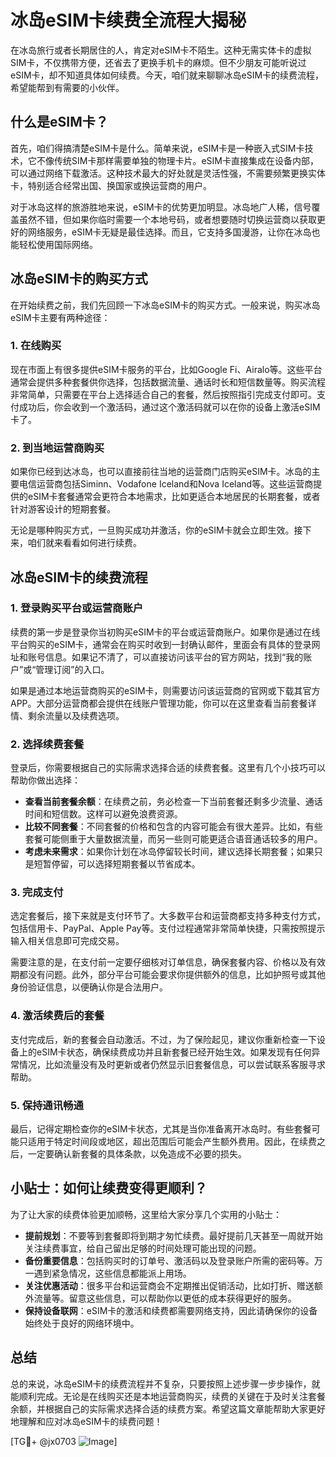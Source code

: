 # 冰岛eSIM卡续费全流程大揭秘

在冰岛旅行或者长期居住的人，肯定对eSIM卡不陌生。这种无需实体卡的虚拟SIM卡，不仅携带方便，还省去了更换手机卡的麻烦。但不少朋友可能听说过eSIM卡，却不知道具体如何续费。今天，咱们就来聊聊冰岛eSIM卡的续费流程，希望能帮到有需要的小伙伴。

## 什么是eSIM卡？

首先，咱们得搞清楚eSIM卡是什么。简单来说，eSIM卡是一种嵌入式SIM卡技术，它不像传统SIM卡那样需要单独的物理卡片。eSIM卡直接集成在设备内部，可以通过网络下载激活。这种技术最大的好处就是灵活性强，不需要频繁更换实体卡，特别适合经常出国、换国家或换运营商的用户。

对于冰岛这样的旅游胜地来说，eSIM卡的优势更加明显。冰岛地广人稀，信号覆盖虽然不错，但如果你临时需要一个本地号码，或者想要随时切换运营商以获取更好的网络服务，eSIM卡无疑是最佳选择。而且，它支持多国漫游，让你在冰岛也能轻松使用国际网络。

## 冰岛eSIM卡的购买方式

在开始续费之前，我们先回顾一下冰岛eSIM卡的购买方式。一般来说，购买冰岛eSIM卡主要有两种途径：

### 1. 在线购买
现在市面上有很多提供eSIM卡服务的平台，比如Google Fi、Airalo等。这些平台通常会提供多种套餐供你选择，包括数据流量、通话时长和短信数量等。购买流程非常简单，只需要在平台上选择适合自己的套餐，然后按照指引完成支付即可。支付成功后，你会收到一个激活码，通过这个激活码就可以在你的设备上激活eSIM卡了。

### 2. 到当地运营商购买
如果你已经到达冰岛，也可以直接前往当地的运营商门店购买eSIM卡。冰岛的主要电信运营商包括Siminn、Vodafone Iceland和Nova Iceland等。这些运营商提供的eSIM卡套餐通常会更符合本地需求，比如更适合本地居民的长期套餐，或者针对游客设计的短期套餐。

无论是哪种购买方式，一旦购买成功并激活，你的eSIM卡就会立即生效。接下来，咱们就来看看如何进行续费。

## 冰岛eSIM卡的续费流程

### 1. 登录购买平台或运营商账户

续费的第一步是登录你当初购买eSIM卡的平台或运营商账户。如果你是通过在线平台购买的eSIM卡，通常会在购买时收到一封确认邮件，里面会有具体的登录网址和账号信息。如果记不清了，可以直接访问该平台的官方网站，找到“我的账户”或“管理订阅”的入口。

如果是通过本地运营商购买的eSIM卡，则需要访问该运营商的官网或下载其官方APP。大部分运营商都会提供在线账户管理功能，你可以在这里查看当前套餐详情、剩余流量以及续费选项。

### 2. 选择续费套餐

登录后，你需要根据自己的实际需求选择合适的续费套餐。这里有几个小技巧可以帮助你做出选择：

- **查看当前套餐余额**：在续费之前，务必检查一下当前套餐还剩多少流量、通话时间和短信数。这样可以避免浪费资源。
- **比较不同套餐**：不同套餐的价格和包含的内容可能会有很大差异。比如，有些套餐可能侧重于大量数据流量，而另一些则可能更适合语音通话较多的用户。
- **考虑未来需求**：如果你计划在冰岛停留较长时间，建议选择长期套餐；如果只是短暂停留，可以选择短期套餐以节省成本。

### 3. 完成支付

选定套餐后，接下来就是支付环节了。大多数平台和运营商都支持多种支付方式，包括信用卡、PayPal、Apple Pay等。支付过程通常非常简单快捷，只需按照提示输入相关信息即可完成交易。

需要注意的是，在支付前一定要仔细核对订单信息，确保套餐内容、价格以及有效期都没有问题。此外，部分平台可能会要求你提供额外的信息，比如护照号或其他身份验证信息，以便确认你是合法用户。

### 4. 激活续费后的套餐

支付完成后，新的套餐会自动激活。不过，为了保险起见，建议你重新检查一下设备上的eSIM卡状态，确保续费成功并且新套餐已经开始生效。如果发现有任何异常情况，比如流量没有及时更新或者仍然显示旧套餐信息，可以尝试联系客服寻求帮助。

### 5. 保持通讯畅通

最后，记得定期检查你的eSIM卡状态，尤其是当你准备离开冰岛时。有些套餐可能只适用于特定时间段或地区，超出范围后可能会产生额外费用。因此，在续费之后，一定要确认新套餐的具体条款，以免造成不必要的损失。

## 小贴士：如何让续费变得更顺利？

为了让大家的续费体验更加顺畅，这里给大家分享几个实用的小贴士：

- **提前规划**：不要等到套餐即将到期才匆忙续费。最好提前几天甚至一周就开始关注续费事宜，给自己留出足够的时间处理可能出现的问题。
- **备份重要信息**：包括购买时的订单号、激活码以及登录账户所需的密码等。万一遇到紧急情况，这些信息都能派上用场。
- **关注优惠活动**：很多平台和运营商会不定期推出促销活动，比如打折、赠送额外流量等。留意这些信息，可以帮助你以更低的成本获得更好的服务。
- **保持设备联网**：eSIM卡的激活和续费都需要网络支持，因此请确保你的设备始终处于良好的网络环境中。

## 总结

总的来说，冰岛eSIM卡的续费流程并不复杂，只要按照上述步骤一步步操作，就能顺利完成。无论是在线购买还是本地运营商购买，续费的关键在于及时关注套餐余额，并根据自己的实际需求选择合适的续费方案。希望这篇文章能帮助大家更好地理解和应对冰岛eSIM卡的续费问题！

[TG💪+ @jx0703 ![Image](https://github.com/user-attachments/assets/dbca1d08-cadb-493c-b0ec-ad6f7a83f270)]